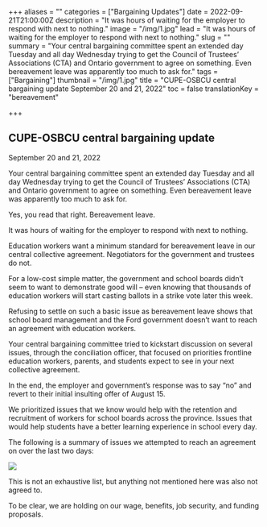 +++
aliases = ""
categories = ["Bargaining Updates"]
date = 2022-09-21T21:00:00Z
description = "It was hours of waiting for the employer to respond with next to nothing."
image = "/img/1.jpg"
lead = "It was hours of waiting for the employer to respond with next to nothing."
slug = ""
summary = "Your central bargaining committee spent an extended day Tuesday and all day Wednesday trying to get the Council of Trustees’ Associations (CTA) and Ontario government to agree on something. Even bereavement leave was apparently too much to ask for."
tags = ["Bargaining"]
thumbnail = "/img/1.jpg"
title = "CUPE-OSBCU central bargaining update September 20 and 21, 2022"
toc = false
translationKey = "bereavement"

+++
## CUPE-OSBCU central bargaining update

September 20 and 21, 2022

Your central bargaining committee spent an extended day Tuesday and all day Wednesday trying to get the Council of Trustees’ Associations (CTA) and Ontario government to agree on something. Even bereavement leave was apparently too much to ask for.

Yes, you read that right. Bereavement leave.

It was hours of waiting for the employer to respond with next to nothing.

Education workers want a minimum standard for bereavement leave in our central collective agreement. Negotiators for the government and trustees do not.

For a low-cost simple matter, the government and school boards didn’t seem to want to demonstrate good will – even knowing that thousands of education workers will start casting ballots in a strike vote later this week.

Refusing to settle on such a basic issue as bereavement leave shows that school board management and the Ford government doesn’t want to reach an agreement with education workers.

Your central bargaining committee tried to kickstart discussion on several issues, through the conciliation officer, that focused on priorities frontline education workers, parents, and students expect to see in your next collective agreement.

In the end, the employer and government’s response was to say “no” and revert to their initial insulting offer of August 15.

We prioritized issues that we know would help with the retention and recruitment of workers for school boards across the province. Issues that would help students have a better learning experience in school every day.

The following is a summary of issues we attempted to reach an agreement on over the last two days:

![](/img/1.jpg)

This is not an exhaustive list, but anything not mentioned here was also not agreed to.

To be clear, we are holding on our wage, benefits, job security, and funding proposals.